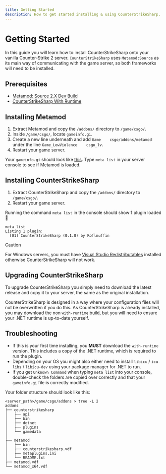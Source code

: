 ```yaml
---
title: Getting Started
description: How to get started installing & using CounterStrikeSharp.
---
```


# Getting Started

In this guide you will learn how to install CounterStrikeSharp onto your vanilla Counter-Strike 2 server. `CounterStrikeSharp` uses `Metamod:Source` as its main way of communicating with the game server, so both frameworks will need to be installed.

## Prerequisites
- <a href="https://www.sourcemm.net/downloads.php/?branch=master" target="_blank">Metamod: Source 2.X Dev Build</a>
- <a href="https://github.com/roflmuffin/CounterStrikeSharp/releases" target="_blank">CounterStrikeSharp With Runtime</a>

## Installing Metamod

1. Extract Metamod and copy the `/addons/` directory to `/game/csgo/`.
2. Inside `/game/csgo/`, locate `gameinfo.gi`.
3. Create a new line underneath and add `Game    csgo/addons/metamod` under the line `Game_LowViolence    csgo_lv`.
4. Restart your game server.

Your `gameinfo.gi` should look like <a href="images/gameinfogi-example.png" target="_blank">this</a>. Type `meta list` in your server console to see if Metamod is loaded.

## Installing CounterStrikeSharp

1. Extract CounterStrikeSharp and copy the `/addons/` directory to `/game/csgo/`.
2. Restart your game server.

Running the command `meta list` in the console should show 1 plugin loaded 🎉

```shell
meta list
Listing 1 plugin:
  [01] CounterStrikeSharp (0.1.0) by Roflmuffin
```

> [!CAUTION]
> For Windows servers, you must have <a href="https://aka.ms/vs/17/release/vc_redist.x64.exe" target="_blank">Visual Studio Redistributables</a> installed otherwise CounterStrikeSharp will not work.

## Upgrading CounterStrikeSharp

To upgrade CounterStrikeSharp you simply need to download the latest release and copy it to your server, the same as the original installation. 

CounterStrikeSharp is designed in a way where your configuration files will not be overwritten if you do this. As CounterStrikeSharp is already installed, you may download the non `with-runtime` build, but you will need to ensure your .NET runtime is up-to-date yourself. 

## Troubleshooting

- If this is your first time installing, you **MUST** download the `with-runtime` version. This includes a copy of the .NET runtime, which is required to run the plugin.
- Depending on your OS you might also either need to install `libicu` / `icu-libs` / `libicu-dev` using your package manager for .NET to run.
- If you get `Unknown Command` when typing `meta list` into your console, double-check the folders are copied over correctly and that your `gameinfo.gi` file is correctly modified.

Your folder structure should look like this:

```shell
<server_path>/game/csgo/addons > tree -L 2
addons
├── counterstrikesharp
│   ├── api
│   ├── bin
│   ├── dotnet
│   ├── plugins
│   └── gamedata
│
├── metamod
│   ├── bin
│   ├── counterstrikesharp.vdf
│   ├── metaplugins.ini
│   └── README.txt
├── metamod.vdf
└── metamod_x64.vdf
```
